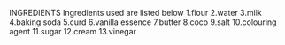  INGREDIENTS
Ingredients used are listed below
 1.flour
 2.water
 3.milk
 4.baking soda
 5.curd
 6.vanilla essence
 7.butter
 8.coco
 9.salt
 10.colouring agent
 11.sugar
 12.cream
 13.vinegar

